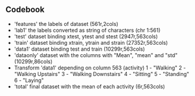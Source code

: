 ## Codebook
- 'features' 
 the labels of dataset (561r,2cols)
- 'lab1' 
 the labels converted as string of characters (chr 1:561)
- 'test' 
 dataset binding xtest, ytest and stest (2947r,563cols)
- 'train' 
 dataset binding xtrain, ytrain and strain (27352r,563cols)
- 'data1' 
 dataset binding test and train (10299r,563cols)
- 'dataonly' 
 dataset with the columns with "Mean", "mean" and "std" (10299r,86cols)
- Transform 'data1' 
 depending on column 563 (activity)
        1 - "Walking"
        2 - "Walking Upstairs"
        3 - "Walking Downstairs"
        4 - "Sitting"
        5 - "Standing"
        6 - "Laying"
- 'total' 
 final dataset with the mean of each activity (6r,563cols)
